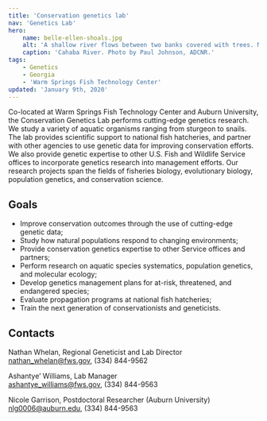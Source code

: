 ```yaml
---
title: 'Conservation genetics lab'
nav: 'Genetics Lab'
hero:
    name: belle-ellen-shoals.jpg
    alt: 'A shallow river flows between two banks covered with trees. Marsh grasses emerge from the water with a small rapid in the foreground.'
    caption: 'Cahaba River. Photo by Paul Johnson, ADCNR.'
tags:
    - Genetics
    - Georgia
    - 'Warm Springs Fish Technology Center'
updated: 'January 9th, 2020'
---
```


Co-located at Warm Springs Fish Technology Center and Auburn University, the Conservation Genetics Lab performs cutting-edge genetics research. We study a variety of aquatic organisms ranging from sturgeon to snails. The lab provides scientific support to national fish hatcheries, and partner with other agencies to use genetic data for improving conservation efforts. We also provide genetic expertise to other U.S. Fish and Wildlife Service offices to incorporate genetics research into management efforts. Our research projects span the fields of fisheries biology, evolutionary biology, population genetics, and conservation science.

## Goals

- Improve conservation outcomes through the use of cutting-edge genetic data;
- Study how natural populations respond to changing environments;
- Provide conservation genetics expertise to other Service offices and partners;
- Perform research on aquatic species systematics, population genetics, and molecular ecology;
- Develop genetics management plans for at-risk, threatened, and endangered species;
- Evaluate propagation programs at national fish hatcheries;
- Train the next generation of conservationists and geneticists.

## Contacts

Nathan Whelan, Regional Geneticist and Lab Director  
[nathan_whelan@fws.gov](mailto:nathan_whelan@fws.gov), (334) 844-9562

Ashantye’ Williams, Lab Manager  
[ashantye_williams@fws.gov](mailto:ashantye_williams@fws.gov), (334) 844-9563

Nicole Garrison, Postdoctoral Researcher (Auburn University)  
[nlg0006@auburn.edu](mailto:nlg0006@auburn.edu), (334) 844-9563